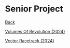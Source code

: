 # Senior Project

[Back](https://alexduggan1.github.io/)

[Volumes Of Revolution (2024)](https://alexduggan1.github.io/SeniorProject/VolumesOfRevolution/)

[Vector Racetrack (2024)](https://alexduggan1.github.io/SeniorProject/VectorRacetrack/)